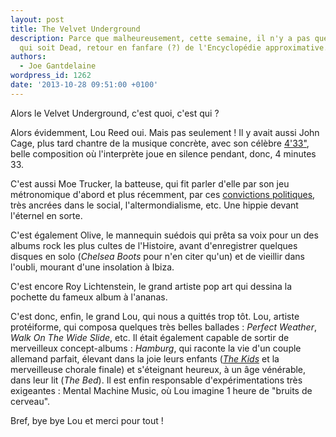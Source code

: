 ```yaml
---
layout: post
title: The Velvet Underground
description: Parce que malheureusement, cette semaine, il n'y a pas que le Rooster
  qui soit Dead, retour en fanfare (?) de l'Encyclopédie approximative.
authors:
  - Joe Gantdelaine
wordpress_id: 1262
date: '2013-10-28 09:51:00 +0100'
---
```

Alors le Velvet Underground, c'est quoi, c'est qui ?

Alors évidemment, Lou Reed oui. Mais pas seulement ! Il y avait aussi John Cage, plus tard chantre de la musique concrète, avec son célèbre [4'33"](https://www.youtube.com/watch?v=JTEFKFiXSx4), belle composition où l'interprète joue en silence pendant, donc, 4 minutes 33.

C'est aussi Moe Trucker, la batteuse, qui fit parler d'elle par son jeu métronomique d'abord et plus récemment, par ces [convictions politiques](http://bigbrowser.blog.lemonde.fr/2010/10/04/douche-froide-maureen-tucker-des-velvet-underground-activiste-des-tea-party-guardian/), très ancrées dans le social, l'altermondialisme, etc. Une hippie devant l'éternel en sorte.

C'est également Olive, le mannequin suédois qui prêta sa voix pour un des albums rock les plus cultes de l'Histoire, avant d'enregistrer quelques disques en solo (*Chelsea Boots* pour n'en citer qu'un) et de vieillir dans l'oubli, mourant d'une insolation à Ibiza.

C'est encore Roy Lichtenstein, le grand artiste pop art qui dessina la pochette du fameux album à l'ananas.

C'est donc, enfin, le grand Lou, qui nous a quittés trop tôt. Lou, artiste protéiforme, qui composa quelques très belles ballades : *Perfect Weather*, *Walk On The Wide Slide*, etc. Il était également capable de sortir de merveilleux concept-albums : *Hamburg*, qui raconte la vie d'un couple allemand parfait, élevant dans la joie leurs enfants ([*The Kids*](https://www.youtube.com/watch?v=YY_i-R2ldyA) et la merveilleuse chorale finale) et s'éteignant heureux, à un âge vénérable, dans leur lit (*The Bed*). Il est enfin responsable d'expérimentations très exigeantes : Mental Machine Music, où Lou imagine 1 heure de "bruits de cerveau".

Bref, bye bye Lou et merci pour tout !
